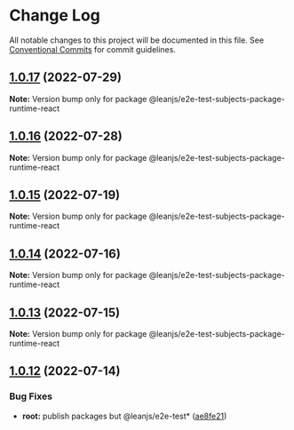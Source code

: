# Change Log

All notable changes to this project will be documented in this file.
See [Conventional Commits](https://conventionalcommits.org) for commit guidelines.

## [1.0.17](https://github.com/leanjs/leanjs/compare/@leanjs/e2e-test-subjects-package-runtime-react@1.0.16...@leanjs/e2e-test-subjects-package-runtime-react@1.0.17) (2022-07-29)

**Note:** Version bump only for package @leanjs/e2e-test-subjects-package-runtime-react





## [1.0.16](https://github.com/leanjs/leanjs/compare/@leanjs/e2e-test-subjects-package-runtime-react@1.0.15...@leanjs/e2e-test-subjects-package-runtime-react@1.0.16) (2022-07-28)

**Note:** Version bump only for package @leanjs/e2e-test-subjects-package-runtime-react





## [1.0.15](https://github.com/leanjs/leanjs/compare/@leanjs/e2e-test-subjects-package-runtime-react@1.0.14...@leanjs/e2e-test-subjects-package-runtime-react@1.0.15) (2022-07-19)

**Note:** Version bump only for package @leanjs/e2e-test-subjects-package-runtime-react





## [1.0.14](https://github.com/leanjs/leanjs/compare/@leanjs/e2e-test-subjects-package-runtime-react@1.0.13...@leanjs/e2e-test-subjects-package-runtime-react@1.0.14) (2022-07-16)

**Note:** Version bump only for package @leanjs/e2e-test-subjects-package-runtime-react





## [1.0.13](https://github.com/leanjs/leanjs/compare/@leanjs/e2e-test-subjects-package-runtime-react@1.0.12...@leanjs/e2e-test-subjects-package-runtime-react@1.0.13) (2022-07-15)

**Note:** Version bump only for package @leanjs/e2e-test-subjects-package-runtime-react





## [1.0.12](https://github.com/leanjs/leanjs/compare/@leanjs/e2e-test-subjects-package-runtime-react@1.0.11...@leanjs/e2e-test-subjects-package-runtime-react@1.0.12) (2022-07-14)


### Bug Fixes

* **root:** publish packages but @leanjs/e2e-test* ([ae8fe21](https://github.com/leanjs/leanjs/commit/ae8fe21769385988d625b4ae65b4c36989e98dad))
